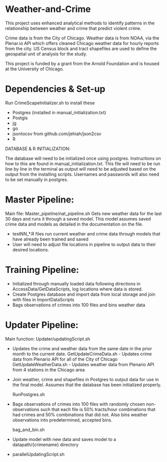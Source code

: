 Weather-and-Crime
==========
This project uses enhanced analytical methods to identify patterns in the relationship between weather and crime that predict violent crime. 

Crime data is from the City of Chicago. Weather data is from NOAA, via the Plenar.io API which offers cleaned Chicago weather data for hourly reports from the city. US Census block and tract shapefiles are used to define the geospatial unit of analysis for the study. 

This project is funded by a grant from the Arnold Foundation and is housed at the University of Chicago.

Dependencies & Set-up
============
Run CrimeScapeInitializer.sh to install these

- Postgres (installed in manual_initialization.txt)
- Postgis
- jg
- go
- jsontocsv from github.com/jehiah/json2csv
- R

DATABASE & R INITIALIZATION:

The database will need to be initialized once using postgres. Instructions on how to this are found in manual_initialization.txt. This file will need to be run line by line in the terminal as output will need to be adjusted based on the output from the installing scripts. Usernames and passwords will also need to be set manually in postgres.

Master Pipeline:
================
Main file: Master_pipeline/nat_pipeline.sh 
	Gets new weather data for the last 30 days and runs it through a saved model. This model assumes saved crime data and 
	models as detailed in the documentation on the file.
	
- testNN_*.R files run current weather and crime data through models that have already been trained and saved
- User will need to adjust file locations in pipeline to output data to their desired locations.

	

Training Pipeline:
================
- Initialized through manually loaded data following directions in AccessData/GetDataScripts, log locations where data is stored. 
- Create Postgres database and import data from local storage and join with files in ImportDataScripts
- Bags observations of crimes into 100 files and bins weather data

Updater Pipeline:
================
Main function: Updater/updatingScript.sh

 - Updates the crime and weather data from the same date in the prior month to the current date. 
 	GetUpdateCrimeData.sh - Updates crime data from Plenario API for all of the City of Chicago
	GetUpdateWeatherData.sh - Updates weather data from Plenario API from 4 stations in the Chicago area

 - Join weather, crime and shapefiles in Postgres to output data for use in the final model. Assumes that the database has been initialized properly.

 	RunPostgres.sh

 - Bags observations of crimes into 100 files with randomly chosen non-observations such that each file is 50% tracts/hour combinations that had crimes and 50% combinations that did not. Also bins weather observations into predetermined, accepted bins.

 	bag_and_bin.sh

 - Update model with new data and saves model to a datapath/{crimename} directory
  - parallelUpdatingScript.sh











